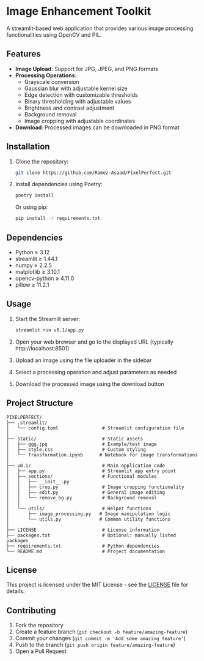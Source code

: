 # Image Enhancement Toolkit

A streamlit-based web application that provides various image processing functionalities using OpenCV and PIL.

## Features

- **Image Upload**: Support for JPG, JPEG, and PNG formats
- **Processing Operations**:
  - Grayscale conversion
  - Gaussian blur with adjustable kernel size
  - Edge detection with customizable thresholds
  - Binary thresholding with adjustable values
  - Brightness and contrast adjustment
  - Background removal
  - Image cropping with adjustable coordinates
- **Download**: Processed images can be downloaded in PNG format

## Installation

1. Clone the repository:
   ```bash
   git clone https://github.com/Ramez-Asaad/PixelPerfect.git
   ```

2. Install dependencies using Poetry:
   ```bash
   poetry install
   ```

   Or using pip:
   ```bash
   pip install -r requirements.txt
   ```

## Dependencies

- Python ≥ 3.12
- streamlit ≥ 1.44.1
- numpy ≥ 2.2.5
- matplotlib ≥ 3.10.1
- opencv-python ≥ 4.11.0
- pillow ≥ 11.2.1

## Usage

1. Start the Streamlit server:
   ```bash
   streamlit run v0.1/app.py
   ```

2. Open your web browser and go to the displayed URL (typically http://localhost:8501)

3. Upload an image using the file uploader in the sidebar

4. Select a processing operation and adjust parameters as needed

5. Download the processed image using the download button

## Project Structure

```
PIXELPERFECT/
├── .streamlit/
│   └── config.toml                # Streamlit configuration file
│
├── static/                        # Static assets
│   ├── ggg.jpg                    # Example/test image
│   ├── style.css                  # Custom styling
│   └── Transformation.ipynb      # Notebook for image transformations
│
├── v0.1/                          # Main application code
│   ├── app.py                     # Streamlit app entry point
│   ├── sections/                  # Functional modules
│   │   ├── __init__.py
│   │   ├── crop.py                # Image cropping functionality
│   │   ├── edit.py                # General image editing
│   │   └── remove_bg.py           # Background removal
│   │
│   └── utils/                     # Helper functions
│       ├── image_processing.py   # Image manipulation logic
│       └── utils.py              # Common utility functions
│
├── LICENSE                        # License information
├── packages.txt                   # Optional: manually listed packages
├── requirements.txt               # Python dependencies
└── README.md                      # Project documentation

```

## License

This project is licensed under the MIT License - see the [LICENSE](LICENSE) file for details.

## Contributing

1. Fork the repository
2. Create a feature branch (`git checkout -b feature/amazing-feature`)
3. Commit your changes (`git commit -m 'Add some amazing feature'`)
4. Push to the branch (`git push origin feature/amazing-feature`)
5. Open a Pull Request

